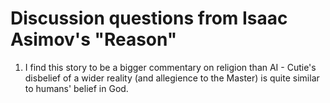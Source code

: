 # Discussion questions from Isaac Asimov's "Reason"

1. I find this story to be a bigger commentary on religion than AI - Cutie's disbelief of a wider reality (and allegience to the Master) is quite similar to humans' belief in God.
